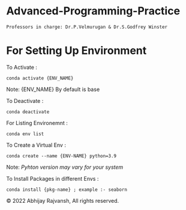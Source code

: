 # Advanced-Programming-Practice

```
Professors in charge: Dr.P.Velmurugan & Dr.S.Godfrey Winster 
```

# For Setting Up Environment

To Activate :
```
conda activate {ENV_NAME}
```
Note: {ENV_NAME} By default is base

To Deactivate : 
```
conda deactivate
```

For Listing Environemnt :
```
conda env list
```

To Create a Virtual Env :
```
conda create --name {ENV-NAME} python=3.9
```
Note: *Pyhton version may vary for your system*

To Install Packages in different Envs :
```
conda install {pkg-name} ; example :- seaborn
```



© 2022 Abhijay Rajvansh, All rights reserved.

